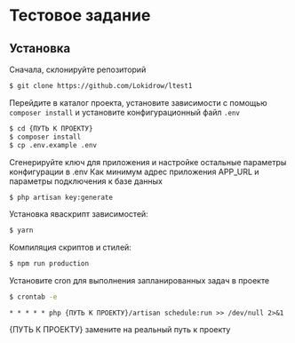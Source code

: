 # Тестовое задание

## Установка

Сначала, склонируйте репозиторий

```bash
$ git clone https://github.com/Lokidrow/ltest1
```

Перейдите в каталог проекта, установите зависимости с помощью `composer install` и установите конфигурационный файл `.env`

```bash
$ cd {ПУТЬ К ПРОЕКТУ}
$ composer install
$ cp .env.example .env
```

Сгенерируйте ключ для приложения и настройке остальные параметры конфигурации в .env
Как минимум адрес приложения APP_URL и параметры подключения к базе данных

```bash
$ php artisan key:generate
```


Установка яваскрипт зависимостей:

```bash
$ yarn
```

Компиляция скриптов и стилей:

```bash
$ npm run production
```

Установите cron для выполнения запланированных задач в проекте

```bash
$ crontab -e
```

```
* * * * * php {ПУТЬ К ПРОЕКТУ}/artisan schedule:run >> /dev/null 2>&1
```

{ПУТЬ К ПРОЕКТУ} замените на реальный путь к проекту
